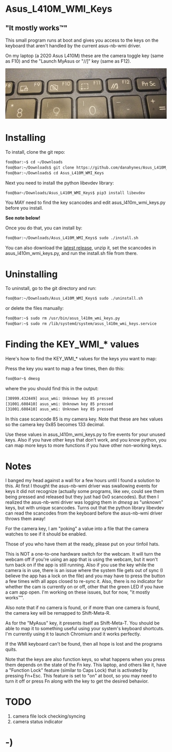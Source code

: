 <!----------------------------------------------------------------------------->
<!-- Filename: README.md                                       /          \  -->
<!-- Project : Asus_L410M_WMI_Keys                            |     ()     | -->
<!-- Date    : 02/17/2019                                     |            | -->
<!-- Author  : Dana Hynes                                     |   \____/   | -->
<!-- License : WTFPLv2                                         \          /  -->
<!----------------------------------------------------------------------------->

# Asus_L410M_WMI_Keys
## "It mostly works™"

This small program runs at boot and gives you access to the keys on the keyboard that aren't handled by the current asus-nb-wmi driver.

On my laptop (a 2020 Asus L410M) these are the camera toggle key (same as F10) and the "Launch MyAsus or "//]" key (same as F12).

![](keys.jpg)

# Installing

To install, clone the git repo:
```bash
foo@bar:~$ cd ~/Downloads
foo@bar:~/Downloads$ git clone https://github.com/danahynes/Asus_L410M_WMI_Keys
foo@bar:~/Downloads$ cd Asus_L410M_WMI_Keys
```

Next you need to install the python libevdev library:
```bash
foo@bar~/Downloads/Asus_L410M_WMI_Keys$ pip3 install libevdev
```

You MAY need to find the key scancodes and edit asus_l410m_wmi_keys.py before you install.

**See note below!**

Once you do that, you can install by:
```bash
foo@bar:~/Downloads/Asus_L410M_WMI_Keys$ sudo ./install.sh
```
You can also download the [latest release](http://github.com/danahynes/Asus_L410M_WMI_Keys/releases/latest), unzip it, set the scancodes in asus_l410m_wmi_keys.py, and run the install.sh file from there.

# Uninstalling

To uninstall, go to the git directory and run:
```bash
foo@bar:~/Downloads/Asus_L410M_WMI_Keys$ sudo ./uninstall.sh
```

or delete the files manually:
```bash
foo@bar:~$ sudo rm /usr/bin/asus_l410m_wmi_keys.py
foo@bar:~$ sudo rm /lib/systemd/system/asus_l410m_wmi_keys.service
```

# Finding the KEY_WMI_* values

Here's how to find the KEY_WMI_* values for the keys you want to map:

Press the key you want to map a few times, then do this:
```bash
foo@bar~$ dmesg
```
where the you should find this in the output:
```bash
[30999.432449] asus_wmi: Unknown key 85 pressed
[31001.608410] asus_wmi: Unknown key 85 pressed
[31001.608410] asus_wmi: Unknown key 85 pressed
```

In this case scancode 85 is my camera key.
Note that these are hex values so the camera key 0x85 becomes 133 decimal.

Use these values in asus_l410m_wmi_keys.py to fire events for your unused keys. Also if you have other keys that don't work, and you know python, you can map more keys to more functions if you have other non-working keys.

# Notes

I banged my head against a wall for a few hours until I found a solution to this. At first I thought the asus-nb-wmi driver was swallowing events for keys it did not recognize (actually some programs, like xev, could see them being pressed and released but they just had 0x0 scancodes). But then I realized the asus-nb-wmi driver was logging them in *dmesg* as "unknown" keys, but with unique scancodes. Turns out that the python library libevdev can read the scancodes from the keyboard before the asus-nb-wmi driver throws them away!

For the camera key, I am "poking" a value into a file that the camera watches to see if it should be enabled.

Those of you who have them at the ready, please put on your tinfoil hats.


This is NOT a one-to-one hardware switch for the webcam. It will turn the webcam off if you're using an app that is using the webcam, but it won't turn back on if the app is still running. Also if you use the key while the camera is in use, there is an issue where the system file gets out of sync (I believe the app has a lock on the file) and you may have to press the button a few times with all apps closed to re-sync it. Also, there is no indicator for whether the cam is currently on or off, other that the green LED if you have a cam app open. I'm working on these issues, but for now, "it mostly works™".

Also note that if no camera is found, or if more than one camera is found, the camera key will be remapped to Shift-Meta-R.

As for the "MyAsus" key, it presents itself as Shift-Meta-T. You should be able to map it to something useful using your system's keyboard shortcuts. I'm currently using it to launch Chromium and it works perfectly.

If the WMI keyboard can't be found, then all hope is lost and the programs quits.

Note that the keys are also function keys, so what happens when you press them depends on the state of the Fn key. This laptop, and others like it, have a "Function Lock" feature (similar to Caps Lock) that is activated by pressing Fn+Esc. This feature is set to "on" at boot, so you may need to turn it off or press Fn along with the key to get the desired behavior.

# TODO

1. camera file lock checking/syncing
1. camera status indicator

# -)

